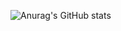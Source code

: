 ![Anurag's GitHub stats](https://github-readme-stats.vercel.app/api?username=rick-n-shawty&show_icons=true&theme=onedark)
